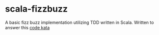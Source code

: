 # scala-fizzbuzz

A basic fizz buzz implementation utilizing TDD written in Scala. Written to answer this [code kata](https://codingdojo.org/kata/FizzBuzz/)
